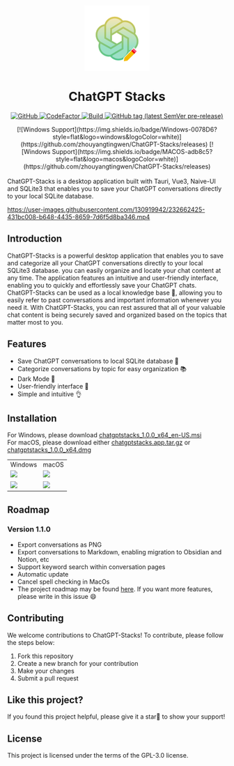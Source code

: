 <p align="center">
  <img width="150px" src="./public/icon_256X256.png" alt="ChatGPT-Stacks"><br/>
  <h1 align="center">ChatGPT Stacks</h1>
</p>

<p align="center">
  <a href="https://github.com/zhouyangtingwen/chatgpt-stacks/blob/master/LICENSE">
    <img alt="GitHub" src="https://img.shields.io/github/license/zhouyangtingwen/chatgpt-stacks"/>
  </a>
  <a href="https://github.com/zhouyangtingwen/chatgpt-stacks/issues">
    <img src="https://img.shields.io/badge/contributions-welcome-brightgreen.svg?style=flat" alt="CodeFactor" />
  </a>
  <a href="https://github.com/zhouyangtingwen/ChatGPT-Stacks/actions/workflows/main.yml" rel="nofollow">
    <img src="https://img.shields.io/github/actions/workflow/status/zhouyangtingwen/ChatGPT-Stacks/main.yml?branch=master&logo=Github" alt="Build" />
  </a>
  <a href="https://github.com/zhouyangtingwen/chatgpt-stacks/tags" rel="nofollow">
    <img alt="GitHub tag (latest SemVer pre-release)" src="https://img.shields.io/github/v/tag/zhouyangtingwen/chatgpt-stacks?include_prereleases&label=version"/>
  </a>
  <div align="center">
    [![Windows Support](https://img.shields.io/badge/Windows-0078D6?style=flat&logo=windows&logoColor=white)](https://github.com/zhouyangtingwen/ChatGPT-Stacks/releases)
    [![Windows Support](https://img.shields.io/badge/MACOS-adb8c5?style=flat&logo=macos&logoColor=white)](https://github.com/zhouyangtingwen/ChatGPT-Stacks/releases)
  </div>
  <br/>
  ChatGPT-Stacks is a desktop application built with Tauri, Vue3, Naive-UI and SQLite3 that enables you to save your ChatGPT conversations directly to your local SQLite database.
  <br/>
  

https://user-images.githubusercontent.com/130919942/232662425-431bc008-b648-4435-8659-7d6f5d8ba346.mp4


</p>

## Introduction

ChatGPT-Stacks is a powerful desktop application that enables you to save and categorize all your ChatGPT conversations directly to your local SQLite3 database. you can easily organize and locate your chat content at any time. The application features an intuitive and user-friendly interface, enabling you to quickly and effortlessly save your ChatGPT chats. <br>ChatGPT-Stacks can be used as a local knowledge base 📝, allowing you to easily refer to past conversations and important information whenever you need it. With ChatGPT-Stacks, you can rest assured that all of your valuable chat content is being securely saved and organized based on the topics that matter most to you.

## Features
- Save ChatGPT conversations to local SQLite database 💾
- Categorize conversations by topic for easy organization 📚
- Dark Mode 🌌
- User-friendly interface 👬
- Simple and intuitive 👌

## Installation
For Windows, please download [chatgptstacks_1.0.0_x64_en-US.msi](https://github.com/zhouyangtingwen/ChatGPT-Stacks/releases/download/v1.0.0/chatgptstacks_1.0.0_x64_en-US.msi)<br>
For macOS, please download either [chatgptstacks.app.tar.gz](https://github.com/zhouyangtingwen/ChatGPT-Stacks/releases/download/v1.0.0/chatgptstacks.app.tar.gz) or [chatgptstacks_1.0.0_x64.dmg](https://github.com/zhouyangtingwen/ChatGPT-Stacks/releases/download/v1.0.0/chatgptstacks_1.0.0_x64.dmg)

<table>
    <tr>
        <td>Windows
        </td>
        <td>macOS
        </td>
    </tr>
    <tr>
        <td><img src=https://user-images.githubusercontent.com/130919942/232951179-c2deb94f-cb30-4492-82c0-82aa66cc014a.jpg width=600/></td>
        <td><img src=https://user-images.githubusercontent.com/130919942/232951203-54f3362c-acfe-4faa-8dd8-5c8ad1cf5c42.jpg width=600/></td>
    </tr>
    <tr>
        <td><img src=https://user-images.githubusercontent.com/130919942/232951511-f18fcef9-2f82-4ed4-be1c-030679429561.jpg width=600/></td>
        <td><img src=https://user-images.githubusercontent.com/130919942/232961434-2f7e7441-bac9-417b-b58e-39c76727d458.png width=600/></td>
    </tr>
</table>

## Roadmap

### Version 1.1.0
- Export conversations as PNG
- Export conversations to Markdown, enabling migration to Obsidian and Notion, etc
- Support keyword search within conversation pages
- Automatic update
- Cancel spell checking in MacOs
- The project roadmap may be found [here](https://github.com/zhouyangtingwen/chatgpt-stacks/issues/1). If you want more features, please write in this issue 😄

## Contributing
We welcome contributions to ChatGPT-Stacks! To contribute, please follow the steps below:

1. Fork this repository
1. Create a new branch for your contribution
1. Make your changes
1. Submit a pull request

## Like this project?
If you found this project helpful, please give it a star🌟 to show your support!

## License
This project is licensed under the terms of the GPL-3.0 license.

